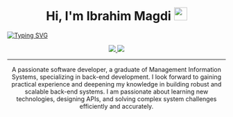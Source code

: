 <h1 align="center">
  Hi, I'm Ibrahim Magdi <img src="https://em-content.zobj.net/source/microsoft-teams/337/waving-hand_1f44b.png" width="30px"/>
</h1>

[![Typing SVG](https://readme-typing-svg.demolab.com?font=Fira+Code&size=22&duration=4000&pause=1000&center=true&vCenter=true&width=435&lines=%F0%9F%9A%80++Backend++Developer;%F0%9F%9B%A0%EF%B8%8F++Design++Scalable++APIs;%E2%9A%99%EF%B8%8F++Seamless++Systems++Engineering)](https://git.io/typing-svg)

<p align="center">
  <a href="https://www.linkedin.com/in/ibrahim-magdi/" target="_blank">
    <img src="https://img.shields.io/badge/LINKEDIN-0077B5?style=for-the-badge&logo=linkedin&logoColor=white" />
  </a>
  <a href="mailto:ibrahimmagdi333@gmail.com">
    <img src="https://img.shields.io/badge/GMAIL-EA4335?style=for-the-badge&logo=gmail&logoColor=white" />
  </a>
</p>



---
<p align="center">
  A passionate software developer, a graduate of Management Information Systems, specializing in back-end development. I look forward to gaining practical experience and deepening my knowledge in building robust and scalable back-end systems. I am passionate about learning new technologies, designing APIs, and solving complex system challenges efficiently and accurately.
</p>


